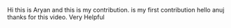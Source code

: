 
Hi this is Aryan and this is my contribution.
 is my first contribution
hello anuj thanks for this video. Very Helpful
